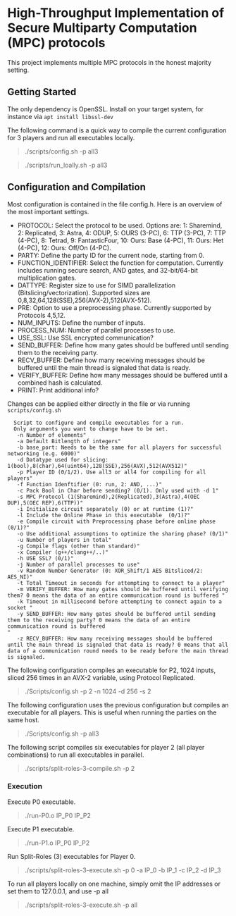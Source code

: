 # High-Throughput Implementation of Secure Multiparty Computation (MPC) protocols

This project implements multiple MPC protocols in the honest majority setting.

## Getting Started

The only dependency is OpenSSL. Install on your target system, for instance via ```apt install libssl-dev```

The following command is a quick way to compile the current configuration for 3 players and run all executables locally.
> ./scripts/config.sh -p all3

> ./scripts/run_loally.sh -p all3


## Configuration and Compilation

Most configuration is contained in the file config.h. Here is an overview of the most important settings.

- PROTOCOL: Select the protocol to be used. Options are: 1: Sharemind, 2: Replicated, 3: Astra, 4: ODUP, 5: OURS (3-PC), 6: TTP (3-PC), 7: TTP (4-PC), 8: Tetrad, 9: FantasticFour, 10: Ours: Base (4-PC), 11: Ours: Het (4-PC), 12: Ours: Off/On (4-PC).
- PARTY: Define the party ID for the current node, starting from 0.
- FUNCTION_IDENTIFIER: Select the function for computation. Currently includes running secure search, AND gates, and 32-bit/64-bit multiplication gates. 
- DATTYPE: Register size to use for SIMD parallelization (Bitslicing/vectorization). Supported sizes are 0,8,32,64,128(SSE),256(AVX-2),512(AVX-512).
- PRE: Option to use a preprocessing phase. Currently supported by Protocols 4,5,12.
- NUM_INPUTS: Define the number of inputs.
- PROCESS_NUM: Number of parallel processes to use.
- USE_SSL: Use SSL encrypted communication? 
- SEND_BUFFER: Define how many gates should be buffered until sending them to the receiving party. 
- RECV_BUFFER: Define how many receiving messages should be buffered until the main thread is signaled that data is ready.
- VERIFY_BUFFER: Define how many messages should be buffered until a combined hash is calculated. 
- PRINT: Print additional info?

Changes can be applied either directly in the file or via running ```scripts/config.sh```

```
  Script to configure and compile executables for a run.
  Only arguments you want to change have to be set.
   -n Number of elements"
   -a Default Bitlength of integers"
   -b base_port: Needs to be the same for all players for successful networking (e.g. 6000)"
   -d Datatype used for slicing: 1(bool),8(char),64(uint64),128(SSE),256(AVX),512(AVX512)"
   -p Player ID (0/1/2). Use all3 or all4 for compiling for all players"
   -f Function Idenftifier (0: run, 2: AND, ...)"
   -c Pack Bool in Char before sending? (0/1). Only used with -d 1"
   -s MPC Protocol (1(Sharemind),2(Replicated),3(Astra),4(OEC DUP),5(OEC REP),6(TTP))"
   -i Initialize circuit separately (0) or at runtime (1)?"
   -l Include the Online Phase in this executable  (0/1)?"
   -e Compile circuit with Preprocessing phase before online phase  (0/1)?"
   -o Use additional assumptions to optimize the sharing phase? (0/1)"
   -u Number of players in total"
   -g Compile flags (other than standard)"
   -x Compiler (g++/clang++/..)"
   -h USE SSL? (0/1)"
   -j Number of parallel processes to use"
   -v Random Number Generator (0: XOR_Shift/1 AES Bitsliced/2: AES_NI)"
   -t Total Timeout in seconds for attempting to connect to a player"
   -m VERIFY_BUFFER: How many gates should be buffered until verifying them? 0 means the data of an entire communication round is buffered "
   -k Timeout in millisecond before attempting to connect again to a socket "
   -y SEND_BUFFER: How many gates should be buffered until sending them to the receiving party? 0 means the data of an entire communication round is buffered
"
   -z RECV_BUFFER: How many receiving messages should be buffered until the main thread is signaled that data is ready? 0 means that all data of a communication round needs to be ready before the main thread is signaled.
```

The following configuration compiles an executable for P2, 1024 inputs, sliced 256 times in an AVX-2 variable, using Protocol Replicated.
> ./Scripts/config.sh -p 2 -n 1024 -d 256 -s 2 

The following configuration uses the previous configuration but compiles an executable for all players. This is useful when running the parties on the same host.
> ./Scripts/config.sh -p all3

The following script compiles six executables for player 2 (all player combinations) to run all executables in parallel.
> ./scripts/split-roles-3-compile.sh -p 2

### Execution
Execute P0 executable.
> ./run-P0.o IP_P0 IP_P2

Execute P1 executable.
> ./run-P1.o IP_P0 IP_P2

Run Split-Roles (3) executables for Player 0.
> ./scripts/split-roles-3-execute.sh -p 0 -a IP_0 -b IP_1 -c IP_2 -d IP_3

To run all players locally on one machine, simply omit the IP addresses or set them to 127.0.0.1, and use -p all
> ./scripts/split-roles-3-execute.sh -p all
